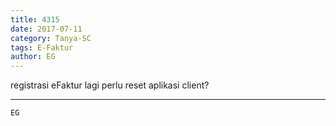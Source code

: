 ```yaml
---
title: 4315
date: 2017-07-11
category: Tanya-SC
tags: E-Faktur
author: EG
---
```


registrasi eFaktur lagi perlu reset aplikasi client?

---



`EG`
